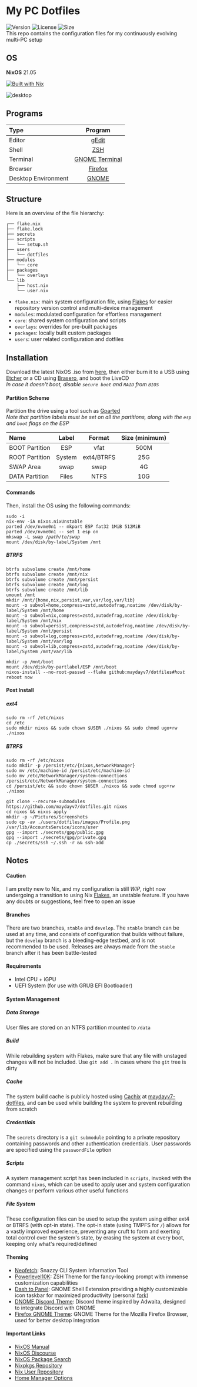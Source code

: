 # My PC Dotfiles
![Version](https://img.shields.io/github/v/release/maydayv7/dotfiles?include_prereleases&label=version&style=flat-square&logo=github) ![License](https://img.shields.io/github/license/maydayv7/dotfiles?color=dgreen&style=flat-square) ![Size](https://img.shields.io/github/repo-size/maydayv7/dotfiles?color=red&label=size&style=flat-square)  
This repo contains the configuration files for my continuously evolving multi-PC setup

## OS
**NixOS** 21.05  

[![Built with Nix](https://builtwithnix.org/badge.svg)](https://builtwithnix.org)

![desktop](./src/desktop.png)

## Programs
| Type                | Program                     |
| :------------------ | :-------------------------: |
| Editor              | [gEdit](https://wiki.gnome.org/Apps/Gedit) |
| Shell               | [ZSH](https://www.zsh.org) |
| Terminal            | [GNOME Terminal](https://gitlab.gnome.org/GNOME/gnome-terminal) |
| Browser             | [Firefox](https://www.mozilla.org/en-US/firefox/) |
| Desktop Environment | [GNOME](https://www.gnome.org) |

## Structure

Here is an overview of the file hierarchy:

```
┌── flake.nix
├── flake.lock
├── secrets
├── scripts
│   └── setup.sh
├── users
│   └── dotfiles
├── modules
│   └── core
├── packages
│   └── overlays
└── lib
    ├── host.nix
    └── user.nix
```

- `flake.nix`: main system configuration file, using [Flakes](https://nixos.wiki/wiki/Flakes) for easier repository version control and multi-device management
- `modules`: modulated configuration for effortless management
- `core`: shared system configuration and scripts
- `overlays`: overrides for pre-built packages
- `packages`: locally built custom packages
- `users`: user related configuration and dotfiles

## Installation
Download the latest NixOS .iso from [here](https://nixos.org/download.html), then either burn it to a USB using [Etcher](https://www.balena.io/etcher/) or a CD using [Brasero](https://wiki.gnome.org/Apps/Brasero), and boot the LiveCD  
*In case it doesn't boot, disable `secure boot` and `RAID` from `BIOS`*

#### Partition Scheme
Partition the drive using a tool such as [Gparted](https://gparted.org/)  
*Note that partition labels must be set on all the partitions, along with the `esp` and `boot` flags on the ESP*

| Name           | Label  | Format     | Size (minimum) |
| :------------- | :----: | :--------: | :------------: |
| BOOT Partition | ESP    | vfat       | 500M           |
| ROOT Partition | System | ext4/BTRFS | 25G            |
| SWAP Area      | swap   | swap       | 4G             |
| DATA Partition | Files  | NTFS       | 10G            |

#### Commands
Then, install the OS using the following commands:  
<pre><code>sudo -i
nix-env -iA nixos.nixUnstable
parted /dev/nvme0n1 -- mkpart ESP fat32 1MiB 512MiB
parted /dev/nvme0n1 -- set 1 esp on
mkswap -L swap <i>/path/to/swap</i>
mount /dev/disk/by-label/System /mnt
</pre></code>

##### BTRFS
```console
btrfs subvolume create /mnt/home
btrfs subvolume create /mnt/nix
btrfs subvolume create /mnt/persist
btrfs subvolume create /mnt/log
btrfs subvolume create /mnt/lib
umount /mnt
mkdir /mnt/{home,nix,persist,var,var/log,var/lib}
mount -o subvol=home,compress=zstd,autodefrag,noatime /dev/disk/by-label/System /mnt/home
mount -o subvol=nix,compress=zstd,autodefrag,noatime /dev/disk/by-label/System /mnt/nix
mount -o subvol=persist,compress=zstd,autodefrag,noatime /dev/disk/by-label/System /mnt/persist
mount -o subvol=log,compress=zstd,autodefrag,noatime /dev/disk/by-label/System /mnt/var/log
mount -o subvol=lib,compress=zstd,autodefrag,noatime /dev/disk/by-label/System /mnt/var/lib
```

<pre><code>mkdir -p /mnt/boot
mount /dev/disk/by-partlabel/ESP /mnt/boot
nixos-install --no-root-passwd --flake github:maydayv7/dotfiles#<i>host</i>
reboot now
</pre></code>

#### Post Install
##### ext4
```
sudo rm -rf /etc/nixos
cd /etc
sudo mkdir nixos && sudo chown $USER ./nixos && sudo chmod ugo+rw ./nixos
```

##### BTRFS
```console
sudo rm -rf /etc/nixos
sudo mkdir -p /persist/etc/{nixos,NetworkManager}
sudo mv /etc/machine-id /persist/etc/machine-id
sudo mv /etc/NetworkManager/system-connections /persist/etc/NetworkManager/system-connections
cd /persist/etc && sudo chown $USER ./nixos && sudo chmod ugo+rw ./nixos
```

<pre><code>git clone --recurse-submodules https://github.com/maydayv7/dotfiles.git nixos
cd nixos && nixos apply
mkdir -p ~/Pictures/Screenshots
sudo cp -av ./users/dotfiles/images/Profile.png /var/lib/AccountsService/icons/<i>user</i>
gpg --import ./secrets/gpg/public.gpg
gpg --import ./secrets/gpg/private.gpg
cp ./secrets/ssh ~/.ssh -r && ssh-add
</pre></code>

## Notes
#### Caution
I am pretty new to Nix, and my configuration is still *WIP*, right now undergoing a transition to using Nix [Flakes](https://nixos.wiki/wiki/Flakes), an unstable feature. If you have any doubts or suggestions, feel free to open an issue

#### Branches
There are two branches, `stable` and `develop`. The `stable` branch can be used at any time, and consists of configuration that builds without failure, but the `develop` branch is a bleeding-edge testbed, and is not recommended to be used. Releases are always made from the `stable` branch after it has been battle-tested

#### Requirements
- Intel CPU + iGPU
- UEFI System (for use with GRUB EFI Bootloader)

#### System Management
##### Data Storage
User files are stored on an NTFS partition mounted to `/data`

##### Build
While rebuilding system with Flakes, make sure that any file with unstaged changes will not be included. Use `git add .` in cases where the `git` tree is dirty

##### Cache
The system build cache is publicly hosted using [Cachix](https://www.cachix.org) at [maydayv7-dotfiles](https://app.cachix.org/cache/maydayv7-dotfiles), and can be used while building the system to prevent rebuilding from scratch

##### Credentials
The `secrets` directory is a `git submodule` pointing to a private repository containing passwords and other authentication credentials. User passwords are specified using the `passwordFile` option

##### Scripts
A system management script has been included in `scripts`, invoked with the command `nixos`, which can be used to apply user and system configuration changes or perform various other useful functions

##### File System
These configuration files can be used to setup the system using either ext4 or BTRFS (with opt-in state). The opt-in state (using TMPFS for `/`) allows for a vastly improved experience, preventing any cruft to form and exerting total control over the system's state, by erasing the system at every boot, keeping only what's required/defined

#### Theming
- [Neofetch](https://github.com/dylanaraps/neofetch): Snazzy CLI System Information Tool
- [Powerlevel10K](https://github.com/romkatv/powerlevel10k): ZSH Theme for the fancy-looking prompt with immense customization capabilities
- [Dash to Panel](https://github.com/home-sweet-gnome/dash-to-panel): GNOME Shell Extension providing a highly customizable icon taskbar for maximized productivity (personal [fork](https://github.com/maydayv7/dash-to-panel))
- [DNOME Discord Theme](https://github.com/GeopJr/DNOME): Discord theme inspired by Adwaita, designed to integrate Discord with GNOME
- [Firefox GNOME Theme](https://github.com/rafaelmardojai/firefox-gnome-theme): GNOME Theme for the Mozilla Firefox Browser, used for better desktop integration

#### Important Links
- [NixOS Manual](https://nixos.org/manual/nixpkgs/stable)
- [NixOS Discourse](https://discourse.nixos.org/)
- [NixOS Package Search](https://search.nixos.org/)
- [Nixpkgs Repository](https://github.com/NixOS/nixpkgs)
- [Nix User Repository](https://github.com/nix-community/NUR)
- [Home Manager Options](https://rycee.gitlab.io/home-manager/options.html)
